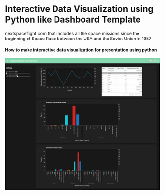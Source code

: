 # Interactive Data Visualization using Python like Dashboard Template
nextspaceflight.com that includes all the space missions since the beginning of Space Race between the USA and the Soviet Union in 1957

#### How to make interactive data visualization for presentation using python

![](Space-Mission-Dashboard.png)